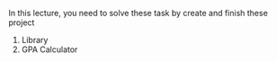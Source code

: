 In this lecture, you need to solve these task by create and finish
these project

1. Library
2. GPA Calculator